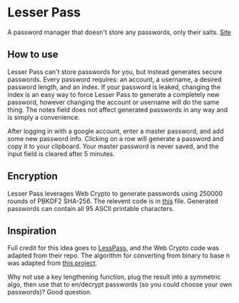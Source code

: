 # Lesser Pass
A password manager that doesn't store any passwords, only their salts. [Site](https://cruncha-cruncha.github.io/lesser-pass/)

## How to use
Lesser Pass can't store passwords for you, but instead generates secure passwords. Every password requires: an account, a username, a desired password length, and an index. If your password is leaked, changing the index is an easy way to force Lesser Pass to generate a completely new password, however changing the account or username will do the same thing. The notes field does not affect generated passwords in any way and is simply a convenience.  

After logging in with a google account, enter a master password, and add some new password info. Clicking on a row will generate a password and copy it to your clipboard. Your master password is never saved, and the input field is cleared after 5 minutes.

## Encryption
Lesser Pass leverages Web Crypto to generate passwords using 250000 rounds of PBKDF2 SHA-256. The relevent code is in [this](https://github.com/cruncha-cruncha/lesser-pass/blob/main/src/components/crypto/encrypt.js) file. Generated passwords can contain all 95 ASCII printable characters.

## Inspiration
Full credit for this idea goes to [LessPass](https://lesspass.com/#/), and the Web Crypto code was adapted from their repo. The algorithm for converting from binary to base n was adapted from [this project](https://github.com/KvanTTT/BaseNcoding).

Why not use a key lengthening function, plug the result into a symmetric algo, then use that to en/decrypt passwords (so you could choose your own passwords)? Good question.